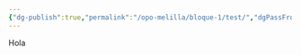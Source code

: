 ```yaml
---
{"dg-publish":true,"permalink":"/opo-melilla/bloque-1/test/","dgPassFrontmatter":true}
---
```


Hola